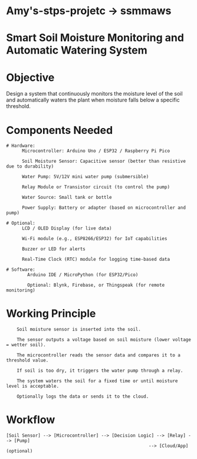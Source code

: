 # Amy's-stps-projetc -> ssmmaws
  # Smart Soil Moisture Monitoring and Automatic Watering System
# Objective
  Design a system that continuously monitors the moisture level of the soil and automatically waters the plant when moisture falls below a specific threshold.

# Components Needed
	# Hardware:
		  Microcontroller: Arduino Uno / ESP32 / Raspberry Pi Pico
			
		  Soil Moisture Sensor: Capacitive sensor (better than resistive due to durability)
		  
		  Water Pump: 5V/12V mini water pump (submersible)
			
		  Relay Module or Transistor circuit (to control the pump)
			
		  Water Source: Small tank or bottle
			
		  Power Supply: Battery or adapter (based on microcontroller and pump)
		
	# Optional:
		  LCD / OLED Display (for live data)
			
		  Wi-Fi module (e.g., ESP8266/ESP32) for IoT capabilities
			
		  Buzzer or LED for alerts
			
		  Real-Time Clock (RTC) module for logging time-based data

	# Software:
			Arduino IDE / MicroPython (for ESP32/Pico)
			
			Optional: Blynk, Firebase, or Thingspeak (for remote monitoring)

# Working Principle
		Soil moisture sensor is inserted into the soil.
		
		The sensor outputs a voltage based on soil moisture (lower voltage = wetter soil).
		
		The microcontroller reads the sensor data and compares it to a threshold value.
		
		If soil is too dry, it triggers the water pump through a relay.
		
		The system waters the soil for a fixed time or until moisture level is acceptable.
		
		Optionally logs the data or sends it to the cloud.

# Workflow
	[Soil Sensor] --> [Microcontroller] --> [Decision Logic] --> [Relay] --> [Pump]
                                                          --> [Cloud/App] (optional)
